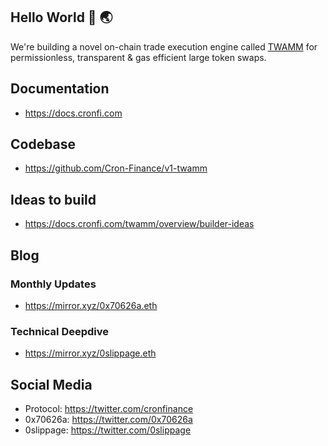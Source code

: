 ## Hello World 👋 🌏
We're building a novel on-chain trade execution engine called [TWAMM](https://www.paradigm.xyz/2021/07/twamm) for permissionless, transparent & gas efficient large token swaps.

## Documentation
- https://docs.cronfi.com

## Codebase
- https://github.com/Cron-Finance/v1-twamm

## Ideas to build
- https://docs.cronfi.com/twamm/overview/builder-ideas

## Blog
### Monthly Updates
- https://mirror.xyz/0x70626a.eth
### Technical Deepdive
- https://mirror.xyz/0slippage.eth

## Social Media
- Protocol: https://twitter.com/cronfinance
- 0x70626a: https://twitter.com/0x70626a
- 0slippage: https://twitter.com/0slippage
